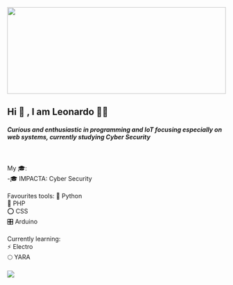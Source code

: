 

  <img src="https://user-images.githubusercontent.com/68018921/112022885-747d3680-8b11-11eb-847a-5bbed1371eee.png" width="100%" height="200px">


<h2>Hi 👋 , I am Leonardo 👨‍💻 </h2> 


<h5><p>Curious and enthusiastic in programming and IoT focusing especially on web systems, currently studying Cyber Security</p></h5>
<br>

My 🎓: 
<br>
-🎓 IMPACTA: Cyber Security
<br>
<br>
Favourites tools:
🐍 Python
<br>
🐘 PHP
<br>
⭕ CSS
<br>
🎛 Arduino
<br><br>
Currently learning:
<br>
⚡ Electro
<br>
🌕 YARA
<br>
<br>
<a href="https://www.linkedin.com/in/leonardo-henrique-125719197"><img src="https://user-images.githubusercontent.com/68018921/112025280-c757ed80-8b13-11eb-8b22-eda4cabed383.png"></a>

